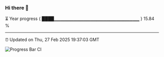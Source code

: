 ### Hi there 👋

⏳ Year progress { ████▁▁▁▁▁▁▁▁▁▁▁▁▁▁▁▁▁▁▁▁▁▁▁▁▁▁ } 15.84 %

---

⏰ Updated on Thu, 27 Feb 2025 19:37:03 GMT

![Progress Bar CI](https://github.com/IshwaranRudhara/GIT-ACTION/workflows/Progress%20Bar%20CI/badge.svg)
